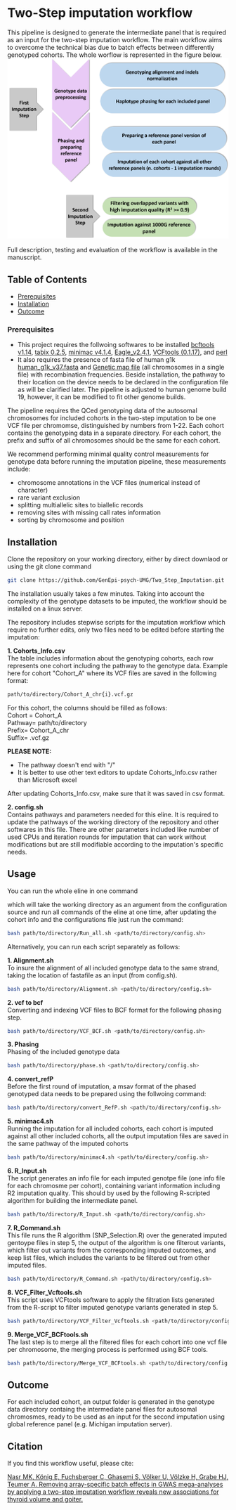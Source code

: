 # Two-Step imputation workflow

This pipeline is designed to generate the intermediate panel that is required as an input for the two-step imputation workflow. The main workflow aims to overcome the technical bias due to batch effects between differently genotyped cohorts. The whole worflow is represented in the figure below.
![Alt Text](Images/workflow.png)

Full description, testing and evaluation of the workflow is available in the manuscript.

## Table of Contents

- [Prerequisites](#Prerequisites)
- [Installation](#installation)
- [Outcome](#outcome)

### Prerequisites
- This project requires the follwoing softwares to be installed 
  [bcftools v1.14](https://samtools.github.io/bcftools/), [tabix 0.2.5](https://anaconda.org/bioconda/tabix), [minimac v4.1.4](https://genome.sph.umich.edu/wiki/Minimac4), [Eagle_v2.4.1](https://alkesgroup.broadinstitute.org/Eagle/), [VCFtools (0.1.17)](https://vcftools.sourceforge.net/index.html), and [perl](https://www.perl.org/get.html)
- It also requires the presence of fasta file of human g1k [human_g1k_v37.fasta](https://www.internationalgenome.org/category/grch37/) and [Genetic map file](https://data.broadinstitute.org/alkesgroup/Eagle/downloads/tables/) (all chromosomes in a single file) with recombination frequencies.
Beside installation, the pathway to their location on the device needs to be declared in the configuration file as will be clarified later. The pipeline is adjusted to human genome build 19, however, it can be modified to fit other genome builds.

The pipeline requires the QCed genotyping data of the autosomal chromosomes for included cohorts in the two-step imputation to be one VCF file per chromomse, distinguished by numbers from 1-22. Each cohort contains the genotyping data in a separate directory. For each cohort, the prefix and suffix of all chromosomes should be the same for each cohort.

We recommend performing minimal quality control measurements for genotype data before running the imputation pipeline, these measurements include:
- chromosome annotations in the VCF files (numerical instead of character)
- rare variant exclusion
- splitting multiallelic sites to biallelic records
- removing sites with missing call rates information
- sorting by chromosome and position


## Installation
Clone the repository on your working directory, either by direct downlaod or using the git clone command
```bash
git clone https://github.com/GenEpi-psych-UMG/Two_Step_Imputation.git
```
The installation usually takes a few minutes. Taking into account the complexity of the genotype datasets to be imputed, the workflow should be installed on a linux server.

The repository includes stepwise scripts for the imputation workflow which require no further edits, only two files need to be edited before starting the imputation:

**1.  Cohorts_Info.csv**  
The table includes information about the genotyping cohorts, each row represents one cohort including the pathway to the genotype data. Example here for cohort "Cohort_A" where its VCF files are saved in the following format:

```bash
path/to/directory/Cohort_A_chr{i}.vcf.gz
```
For this cohort, the columns should be filled as follows:  
Cohort = Cohort_A  
Pathway= path/to/directory  
Prefix= Cohort_A_chr  
Suffix= .vcf.gz  

**PLEASE NOTE:**
- The pathway doesn't end with "/"
- It is better to use other text editors to update Cohorts_Info.csv rather than Microsoft excel

After updating Cohorts_Info.csv, make sure that it was saved in csv format.

**2. config.sh**  
Contains pathways and parameters needed for this eline. It is required to update the pathways of the working directory of the repository and other softwares in this file. There are other parameters included like number of used CPUs and iteration rounds for imputation that can work without modifications but are still modifiable according to the imputation's specific needs. 

## Usage

You can run the whole eline in one command 

which will take the working directory as an argument from the configuration source and run all commands of the eline at one time, after updating the cohort info and the configurations file just run the command:

```bash
bash path/to/directory/Run_all.sh <path/to/directory/config.sh>
```
Alternatively, you can run each script separately as follows:

**1. Alignment.sh**  
To insure the alignment of all included genotype data to the same strand, taking the location of fastafile as an input (from config.sh).

```bash
bash path/to/directory/Alignment.sh <path/to/directory/config.sh>
```

**2. vcf to bcf**  
Converting and indexing VCF files to BCF format for the following phasing step.

```bash
bash path/to/directory/VCF_BCF.sh <path/to/directory/config.sh>
```

**3. Phasing**  
Phasing of the included genotype data
```bash
bash path/to/directory/phase.sh <path/to/directory/config.sh>
```

**4. convert_refP**  
Before the first round of imputation, a msav format of the phased genotyped data needs to be prepared using the follwoing command:


```bash
bash path/to/directory/convert_RefP.sh <path/to/directory/config.sh>
```
**5. minimac4.sh**  
Running the imputation for all included cohorts, each cohort is imputed against all other included cohorts, all the output imputation files are saved in the same pathway of the imputed cohorts

```bash
bash path/to/directory/minimac4.sh <path/to/directory/config.sh>
```

**6. R_Input.sh**  
The script generates an info file for each imputed genotpe file (one info file for each chromosme per cohort), containing variant information including R2 imputation quality. This should by used by the following R-scripted algorithm for building the intermediate panel.

```bash
bash path/to/directory/R_Input.sh <path/to/directory/config.sh>
```

**7. R_Command.sh**  
This file runs the R algorithm (SNP_Selection.R) over the generated imputed gentoype files in step 5, the output of the algorithm is one filterout variants, which filter out variants from the corresponding imputed outcomes, and keep list files, which includes the variants to be filtered out from other imputed files. 

```bash
bash path/to/directory/R_Command.sh <path/to/directory/config.sh>
```

**8. VCF_Filter_Vcftools.sh**  
This script uses VCFtools software to apply the filtration lists generated from the R-script to filter imputed genotype variants generated in step 5. 

```bash
bash path/to/directory/VCF_Filter_Vcftools.sh <path/to/directory/config.sh>
```

**9. Merge_VCF_BCFtools.sh**   
The last step is to merge all the filtered files for each cohort into one vcf file per chromosome, the merging process is performed using BCF tools.

```bash
bash path/to/directory/Merge_VCF_BCFtools.sh <path/to/directory/config.sh>
```


## Outcome
For each included cohort, an output folder is generated in the genotype data directory containg the intermediate panel files for autosomal chromosmes, ready to be used as an input for the second imputation using global reference panel (e.g. Michigan imputation server).

## Citation
If you find this workflow useful, please cite:

[Nasr MK, König E, Fuchsberger C, Ghasemi S, Völker U, Völzke H, Grabe HJ, Teumer A. Removing array-specific batch effects in GWAS mega-analyses by applying a two-step imputation workflow reveals new associations for thyroid volume and goiter.](https://www.medrxiv.org/content/10.1101/2024.11.21.24317711v1)
